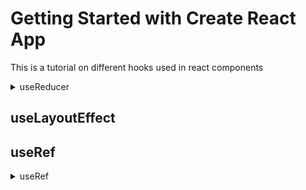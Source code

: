 # Getting Started with Create React App

This is a tutorial on different hooks used in react components

<details><summary>useReducer</summary>
<p>

Use this hooks when you have to manage the state of a component and the state is a complex state.
If uses reducer, dispatch and actions to maintain and update the state.

#### useReducer takes two parameters one is reducer function and other is the state .

eg
`const [state, dispatch] = useReducer(reducer,{initialState});`

#### reducer is a function that takes two arguments : action,state.

eg.

```
const reducer = (state,action) => {

switch (action.type) {
case 'INCREMENT':
return { ...state,count: state.count + 1 };
case 'DECREMENT':
return { ...state,count: state.count - 1 };
case 'COLOR':
return { ...state,color: !state.color };
case 'USER_INPUT':
return { ...state,input: action.payload };

    default:
      throw new Error();

}
}
```

#### Dispatch is used to dispatch an action to the reducer.

eg.

```
<input
type="text"
value={state.input}
placeholder="Random input"
onChange={ e => dispatch({type: ACTION.USER_INPUT , payload : e.target.value})}
/>
```

</p>
</details>    


## useLayoutEffect

## useRef

<details><summary>useRef</summary>
<p>
## With useRef the value persists.
## With useRef the update in the value does not re-renders the state.

#### useRef .

eg

```

const renderedRef = useRef(0);
const inputRef = useRef();
const timerRef = useRef(0);

```

#### useRef to get a dom element.

eg.

```
<input
        ref={ inputRef }
        type="text"
        value={randomInput}
        placeholder="Random input"
        onChange={handleChange}
      />


```

### Accessing the HTML DOM element and toggling the hidden property

```
const showHideInputText = (e) => {
    inputRef.current.hidden = !inputRef.current.hidden;
    if (!inputRef.current.hidden) {
      inputRef.current.focus();
    }
  }

```

#### ref value persists eg using timerRef.current to clear the interval later on.

eg.

```
const startTimer = () => {
    timerRef.current = setInterval(() => {
      renderedRef.current++;
      setSeconds(prev => prev + 1);
    }, 1000);

  }

  const stopTimer = () => {
    clearInterval(timerRef.current);
    timerRef.current = 0;
  }
```

</p>
</details>
